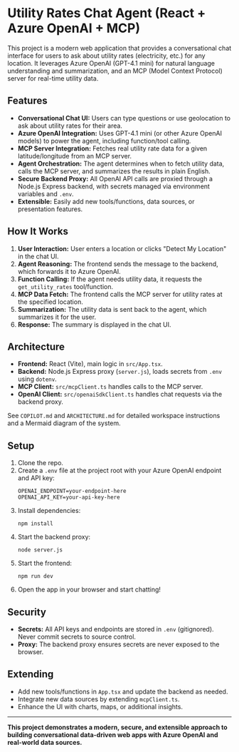 # Utility Rates Chat Agent (React + Azure OpenAI + MCP)

This project is a modern web application that provides a conversational chat interface for users to ask about utility rates (electricity, etc.) for any location. It leverages Azure OpenAI (GPT-4.1 mini) for natural language understanding and summarization, and an MCP (Model Context Protocol) server for real-time utility data.

## Features
- **Conversational Chat UI:** Users can type questions or use geolocation to ask about utility rates for their area.
- **Azure OpenAI Integration:** Uses GPT-4.1 mini (or other Azure OpenAI models) to power the agent, including function/tool calling.
- **MCP Server Integration:** Fetches real utility rate data for a given latitude/longitude from an MCP server.
- **Agent Orchestration:** The agent determines when to fetch utility data, calls the MCP server, and summarizes the results in plain English.
- **Secure Backend Proxy:** All OpenAI API calls are proxied through a Node.js Express backend, with secrets managed via environment variables and `.env`.
- **Extensible:** Easily add new tools/functions, data sources, or presentation features.

## How It Works
1. **User Interaction:** User enters a location or clicks "Detect My Location" in the chat UI.
2. **Agent Reasoning:** The frontend sends the message to the backend, which forwards it to Azure OpenAI.
3. **Function Calling:** If the agent needs utility data, it requests the `get_utility_rates` tool/function.
4. **MCP Data Fetch:** The frontend calls the MCP server for utility rates at the specified location.
5. **Summarization:** The utility data is sent back to the agent, which summarizes it for the user.
6. **Response:** The summary is displayed in the chat UI.

## Architecture
- **Frontend:** React (Vite), main logic in `src/App.tsx`.
- **Backend:** Node.js Express proxy (`server.js`), loads secrets from `.env` using `dotenv`.
- **MCP Client:** `src/mcpClient.ts` handles calls to the MCP server.
- **OpenAI Client:** `src/openaiSdkClient.ts` handles chat requests via the backend proxy.

See `COPILOT.md` and `ARCHITECTURE.md` for detailed workspace instructions and a Mermaid diagram of the system.

## Setup
1. Clone the repo.
2. Create a `.env` file at the project root with your Azure OpenAI endpoint and API key:
   ```
   OPENAI_ENDPOINT=your-endpoint-here
   OPENAI_API_KEY=your-api-key-here
   ```
3. Install dependencies:
   ```
   npm install
   ```
4. Start the backend proxy:
   ```
   node server.js
   ```
5. Start the frontend:
   ```
   npm run dev
   ```
6. Open the app in your browser and start chatting!

## Security
- **Secrets:** All API keys and endpoints are stored in `.env` (gitignored). Never commit secrets to source control.
- **Proxy:** The backend proxy ensures secrets are never exposed to the browser.

## Extending
- Add new tools/functions in `App.tsx` and update the backend as needed.
- Integrate new data sources by extending `mcpClient.ts`.
- Enhance the UI with charts, maps, or additional insights.

---

**This project demonstrates a modern, secure, and extensible approach to building conversational data-driven web apps with Azure OpenAI and real-world data sources.**
